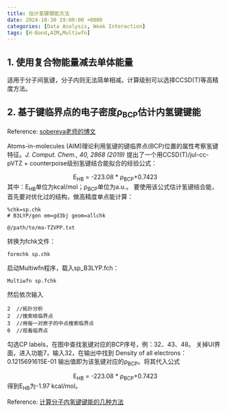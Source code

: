 ```yaml
---
title: 估计氢键键能方法
date: 2024-10-30 19:00:00 +0800
categories: [Data Analysis, Weak Interaction]
tags: [H-Bond,AIM,Multiwfn]     
---
```

## 1. 使用复合物能量减去单体能量
适用于分子间氢键，分子内则无法简单相减。计算级别可以选择CCSD(T)等高精度方法。
## 2. 基于键临界点的电子密度ρ<sub>BCP</sub>估计内氢键键能
Reference: [sobereva老师的博文][1] 

[1]: http://sobereva.com/513 "透彻认识氢键本质、简单可靠地估计氢键强度：一篇2019年JCC上的重要研究文章介绍"

Atoms-in-molecules (AIM)理论利用氢键的键临界点(BCP)位置的属性考察氢键特征。*J. Comput. Chem., 40, 2868 (2019)* 提出了一个用CCSD(T)/jul-cc-pVTZ + counterpoise级别氢键结合能拟合的经验公式：
<div style="text-align: center;">
E<sub>HB</sub> = -223.08 * ρ<sub>BCP</sub>+0.7423
</div>
其中：E<sub>HB</sub>单位为kcal/mol；ρ<sub>BCP</sub>单位为a.u.。
要使用该公式估计氢键结合能，首先要对优化过的结构，做高精度单点能计算：

```
%chk=sp.chk
# B3LYP/gen em=gd3bj geom=allchk

@/path/to/ma-TZVPP.txt
```
转换为fchk文件：
```
formchk sp.chk
```
启动Multiwfn程序，载入sp_B3LYP.fch：
```
Multiwfn sp.fchk
```
然后依次输入
```
2  //拓扑分析
2  //搜索核临界点
3  //用每一对原子的中点搜索临界点
0  //观看临界点
```
勾选CP labels，在图中查找氢键对应的BCP序号，例：32、43、48。
关掉UI界面，进入功能7，输入32，在输出中找到
Density of all electrons：0.1215691615E-01
输出值即为该氢键对应的ρ<sub>BCP</sub>。将其代入公式
<div style="text-align: center;">
E<sub>HB</sub> = -223.08 * ρ<sub>BCP</sub>+0.7423
</div>
得到E<sub>HB</sub>为-1.97 kcal/mol。

Reference: [计算分子内氢键键能的几种方法][2] 

[2]: http://sobereva.com/522 







